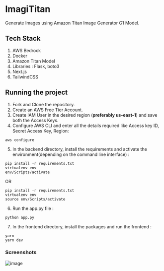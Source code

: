 # ImagiTitan

Generate Images using Amazon Titan Image Generator G1 Model. 

## Tech Stack
1. AWS Bedrock
2. Docker
3. Amazon Titan Model
4. Libraries : Flask, boto3
5. Next.js
6. TailwindCSS

## Running the project
1. Fork and Clone the repository.
2. Create an AWS Free Tier Account.
3. Create IAM User in the desired region (**preferably us-east-1**) and save both the Access Keys.
4. Configure AWS CLI and enter all the details required like Access key ID, Secret Access Key, Region:
```
aws configure
```
5. In the backend directory, install the requirements and activate the environment(depending on the command line interface) :
```
pip install -r requirements.txt
virtualenv env
env/Scripts/activate
```
OR 
```
pip install -r requirements.txt
virtualenv env
source env/Scripts/activate
```
6. Run the app.py file :
```
python app.py
```
7. In the frontend directory, install the packages and run the frontend :
```
yarn
yarn dev
```
### Screenshots 
![image](https://github.com/devesh-2002/ImagiTitan/assets/79015420/a954ebc1-6402-4523-9011-9255a769bf11)

